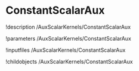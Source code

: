 <!-- MOOSE Documentation Stub: Remove this when content is added. -->

# ConstantScalarAux
!description /AuxScalarKernels/ConstantScalarAux

!parameters /AuxScalarKernels/ConstantScalarAux

!inputfiles /AuxScalarKernels/ConstantScalarAux

!childobjects /AuxScalarKernels/ConstantScalarAux
